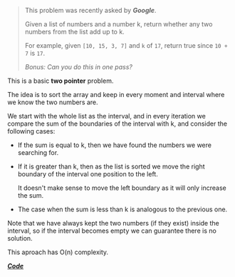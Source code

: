 > This problem was recently asked by __*Google*__.
> 
> Given a list of numbers and a number k, return whether any two numbers from the list add up to k.
> 
> For example, given `[10, 15, 3, 7]` and `k` of `17`, return true since `10 + 7` is `17`.
> 
> _Bonus: Can you do this in one pass?_

This is a basic __two pointer__ problem.

The idea is to sort the array and keep in every moment and interval where we know the two numbers are.

We start with the whole list as the interval, and in every iteration we compare the sum of the boundaries of the interval with k, and consider the following cases:

- If the sum is equal to k, then we have found the numbers we were searching for.

- If it is greater than k, then as the list is sorted we move the right boundary of the interval one position to the left.

  It doesn't make sense to move the left boundary as it will only increase the sum.

- The case when the sum is less than k is analogous to the previous one.

Note that we have always kept the two numbers (if they exist) inside the interval, so if the interval becomes empty we can guarantee there is no solution.

This aproach has O(n) complexity.

__*[Code](./solution.py)*__